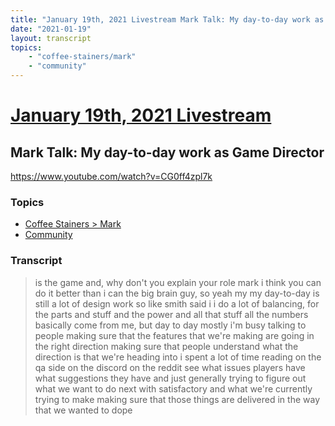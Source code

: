 ```yaml
---
title: "January 19th, 2021 Livestream Mark Talk: My day-to-day work as Game Director"
date: "2021-01-19"
layout: transcript
topics:
    - "coffee-stainers/mark"
    - "community"
---
```

# [January 19th, 2021 Livestream](../2021-01-19.md)
## Mark Talk: My day-to-day work as Game Director
https://www.youtube.com/watch?v=CG0ff4zpl7k

### Topics
* [Coffee Stainers > Mark](../topics/coffee-stainers/mark.md)
* [Community](../topics/community.md)

### Transcript

> is the game and, why don't you explain your role mark i think you can do it better than i can the big brain guy, so yeah my my day-to-day is still a lot of design work so like smith said i i do a lot of balancing, for the parts and stuff and the power and all that stuff all the numbers basically come from me, but day to day mostly i'm busy talking to people making sure that the features that we're making are going in the right direction making sure that people understand what the direction is that we're heading into i spent a lot of time reading on the qa side on the discord on the reddit see what issues players have what suggestions they have and just generally trying to figure out what we want to do next with satisfactory and what we're currently trying to make making sure that those things are delivered in the way that we wanted to dope

